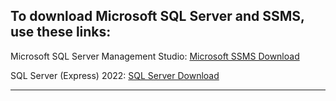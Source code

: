 ## To download Microsoft SQL Server and SSMS, use these links:

Microsoft SQL Server Management Studio: [Microsoft SSMS Download](https://learn.microsoft.com/en-us/sql/ssms/download-sql-server-management-studio-ssms?view=sql-server-ver16)

SQL Server (Express) 2022: [SQL Server Download](https://www.microsoft.com/en-us/sql-server/sql-server-downloads)

***

